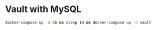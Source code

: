 # Vault with MySQL 

```bash
docker-compose up -d db && sleep 10 && docker-compose up -d vault
```

